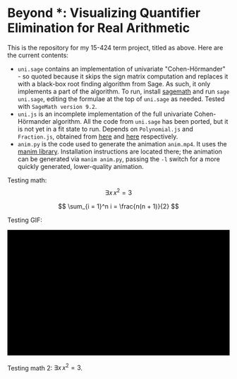 <script src="https://polyfill.io/v3/polyfill.min.js?features=es6"></script>
<script id="MathJax-script" async src="https://cdn.jsdelivr.net/npm/mathjax@3/es5/tex-mml-chtml.js"></script>

# Beyond *: Visualizing Quantifier Elimination for Real Arithmetic

This is the repository for my 15-424 term project, titled as above. Here are the current contents:
- `uni.sage` contains an implementation of univariate "Cohen-Hörmander" - so quoted because it skips
the sign matrix computation and replaces it with a black-box root finding algorithm from Sage. As
such, it only implements a part of the algorithm. To run, install [sagemath](https://www.sagemath.org/) and run `sage uni.sage`,
editing the formulae at the top of `uni.sage` as needed. Tested with `SageMath version 9.2`.
- `uni.js` is an incomplete implementation of the full univariate Cohen-Hörmander algorithm. All
the code from `uni.sage` has been ported, but it is not yet in a fit state to run. Depends on `Polynomial.js`
and `Fraction.js`, obtained from [here](https://github.com/infusion/Polynomial.js) and [here](https://github.com/infusion/Fraction.js)
respectively.
- `anim.py` is the code used to generate the animation `anim.mp4`. It uses the [manim library](https://github.com/3b1b/manim).
Installation instructions are located there; the animation can be generated via `manim anim.py`, passing
the `-l` switch for a more quickly generated, lower-quality animation.

Testing math: $$\exists x\, x^2 = 3$$

$$
\sum_{i = 1}^n i = \frac{n(n + 1)}{2}
$$

Testing GIF:

![](/animation/signmat_meaning.gif)

Testing math 2: $\exists x\, x^2 = 3$.
